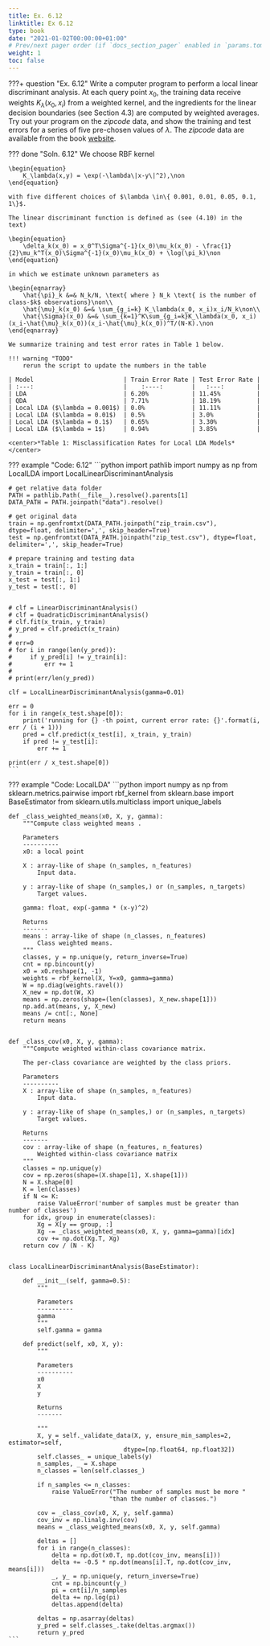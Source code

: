 ```yaml
---
title: Ex. 6.12
linktitle: Ex 6.12
type: book
date: "2021-01-02T00:00:00+01:00"
# Prev/next pager order (if `docs_section_pager` enabled in `params.toml`)
weight: 1
toc: false
---
```


???+ question "Ex. 6.12"
    Write a computer program to perform a local linear discriminant analysis. At each query point $x_0$, the training data receive weights $K_\lambda(x_0, x_i)$ from a weighted kernel, and the ingredients for the linear decision boundaries (see Section 4.3) are computed by weighted averages. Try out your program on the *zipcode* data, and show the training and test errors for a series of five pre-chosen values of $\lambda$. The *zipcode* data are available from the book [website](http://www-stat.stanford.edu/ElemStatLearn).

??? done "Soln. 6.12"
    We choose RBF kernel

	\begin{equation}
		K_\lambda(x,y) = \exp(-\lambda\|x-y\|^2),\non
	\end{equation}
	
    with five different choices of $\lambda \in\{ 0.001, 0.01, 0.05, 0.1, 1\}$.
	
    The linear discriminant function is defined as (see (4.10) in the text)
	
    \begin{equation}
		\delta_k(x_0) = x_0^T\Sigma^{-1}(x_0)\mu_k(x_0) - \frac{1}{2}\mu_k^T(x_0)\Sigma^{-1}(x_0)\mu_k(x_0) + \log(\pi_k)\non
	\end{equation}
	
    in which we estimate unknown parameters as
	
    \begin{eqnarray}
	    \hat{\pi}_k &=& N_k/N, \text{ where } N_k \text{ is the number of class-$k$ observations}\non\\
	    \hat{\mu}_k(x_0) &=& \sum_{g_i=k} K_\lambda(x_0, x_i)x_i/N_k\non\\
	    \hat{\Sigma}(x_0) &=& \sum_{k=1}^K\sum_{g_i=k}K_\lambda(x_0, x_i)(x_i-\hat{\mu}_k(x_0))(x_i-\hat{\mu}_k(x_0))^T/(N-K).\non
	\end{eqnarray}

	We summarize training and test error rates in Table 1 below.

    !!! warning "TODO"
        rerun the script to update the numbers in the table

    | Model                         | Train Error Rate | Test Error Rate |
    | :---:                         |    :----:        |   :---:         |
    | LDA                           | 6.20%            | 11.45%          |
    | QDA                           | 7.71%            | 18.19%          |
    | Local LDA ($\lambda = 0.001$) | 0.0%             | 11.11%          |
    | Local LDA ($\lambda = 0.01$)  | 0.5%             | 3.0%            |
    | Local LDA ($\lambda = 0.1$)   | 0.65%            | 3.30%           |
    | Local LDA ($\lambda = 1$)     | 0.94%            | 3.85%           |

    <center>*Table 1: Misclassification Rates for Local LDA Models*</center>

??? example "Code: 6.12"
    ```python
    import pathlib
    import numpy as np
    from LocalLDA import LocalLinearDiscriminantAnalysis


    # get relative data folder
    PATH = pathlib.Path(__file__).resolve().parents[1]
    DATA_PATH = PATH.joinpath("data").resolve()

    # get original data
    train = np.genfromtxt(DATA_PATH.joinpath("zip_train.csv"), dtype=float, delimiter=',', skip_header=True)
    test = np.genfromtxt(DATA_PATH.joinpath("zip_test.csv"), dtype=float, delimiter=',', skip_header=True)

    # prepare training and testing data
    x_train = train[:, 1:]
    y_train = train[:, 0]
    x_test = test[:, 1:]
    y_test = test[:, 0]


    # clf = LinearDiscriminantAnalysis()
    # clf = QuadraticDiscriminantAnalysis()
    # clf.fit(x_train, y_train)
    # y_pred = clf.predict(x_train)
    #
    # err=0
    # for i in range(len(y_pred)):
    #     if y_pred[i] != y_train[i]:
    #         err += 1
    #
    # print(err/len(y_pred))

    clf = LocalLinearDiscriminantAnalysis(gamma=0.01)

    err = 0
    for i in range(x_test.shape[0]):
        print('running for {} -th point, current error rate: {}'.format(i, err / (i + 1)))
        pred = clf.predict(x_test[i], x_train, y_train)
        if pred != y_test[i]:
            err += 1

    print(err / x_test.shape[0])
    ```

??? example "Code: LocalLDA"
    ```python
    import numpy as np
    from sklearn.metrics.pairwise import rbf_kernel
    from sklearn.base import BaseEstimator
    from sklearn.utils.multiclass import unique_labels


    def _class_weighted_means(x0, X, y, gamma):
        """Compute class weighted means .

        Parameters
        ----------
        x0: a local point

        X : array-like of shape (n_samples, n_features)
            Input data.

        y : array-like of shape (n_samples,) or (n_samples, n_targets)
            Target values.

        gamma: float, exp(-gamma * (x-y)^2)

        Returns
        -------
        means : array-like of shape (n_classes, n_features)
            Class weighted means.
        """
        classes, y = np.unique(y, return_inverse=True)
        cnt = np.bincount(y)
        x0 = x0.reshape(1, -1)
        weights = rbf_kernel(X, Y=x0, gamma=gamma)
        W = np.diag(weights.ravel())
        X_new = np.dot(W, X)
        means = np.zeros(shape=(len(classes), X_new.shape[1]))
        np.add.at(means, y, X_new)
        means /= cnt[:, None]
        return means


    def _class_cov(x0, X, y, gamma):
        """Compute weighted within-class covariance matrix.

        The per-class covariance are weighted by the class priors.

        Parameters
        ----------
        X : array-like of shape (n_samples, n_features)
            Input data.

        y : array-like of shape (n_samples,) or (n_samples, n_targets)
            Target values.

        Returns
        -------
        cov : array-like of shape (n_features, n_features)
            Weighted within-class covariance matrix
        """
        classes = np.unique(y)
        cov = np.zeros(shape=(X.shape[1], X.shape[1]))
        N = X.shape[0]
        K = len(classes)
        if N <= K:
            raise ValueError('number of samples must be greater than number of classes')
        for idx, group in enumerate(classes):
            Xg = X[y == group, :]
            Xg -= _class_weighted_means(x0, X, y, gamma=gamma)[idx]
            cov += np.dot(Xg.T, Xg)
        return cov / (N - K)


    class LocalLinearDiscriminantAnalysis(BaseEstimator):

        def __init__(self, gamma=0.5):
            """

            Parameters
            ----------
            gamma
            """
            self.gamma = gamma

        def predict(self, x0, X, y):
            """

            Parameters
            ----------
            x0
            X
            y

            Returns
            -------

            """
            X, y = self._validate_data(X, y, ensure_min_samples=2, estimator=self,
                                    dtype=[np.float64, np.float32])
            self.classes_ = unique_labels(y)
            n_samples, _ = X.shape
            n_classes = len(self.classes_)

            if n_samples <= n_classes:
                raise ValueError("The number of samples must be more "
                                "than the number of classes.")

            cov = _class_cov(x0, X, y, self.gamma)
            cov_inv = np.linalg.inv(cov)
            means = _class_weighted_means(x0, X, y, self.gamma)

            deltas = []
            for i in range(n_classes):
                delta = np.dot(x0.T, np.dot(cov_inv, means[i]))
                delta += -0.5 * np.dot(means[i].T, np.dot(cov_inv, means[i]))
                _, y_ = np.unique(y, return_inverse=True)
                cnt = np.bincount(y_)
                pi = cnt[i]/n_samples
                delta += np.log(pi)
                deltas.append(delta)

            deltas = np.asarray(deltas)
            y_pred = self.classes_.take(deltas.argmax())
            return y_pred
    ```
